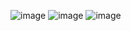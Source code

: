 ![image](https://github.com/user-attachments/assets/83e57071-b9d3-472b-ae27-072a0eb36dc3)
![image](https://github.com/user-attachments/assets/d88869ed-5af7-49e7-8b59-6a356a7893ad)
![image](https://github.com/user-attachments/assets/5bd94b63-5db1-49bf-b0cc-f79330fb27e4)
